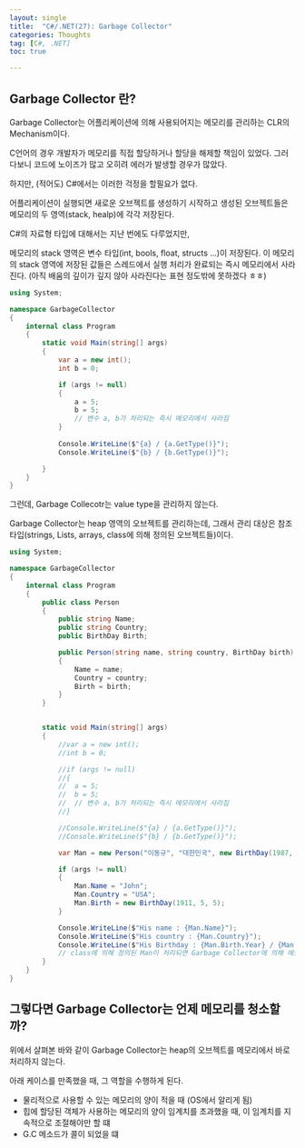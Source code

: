 ```yaml
---
layout: single
title:  "C#/.NET(27): Garbage Collector"
categories: Thoughts
tag: [C#, .NET]
toc: true 

---
```


## Garbage Collector 란?

Garbage Collector는 어플리케이션에 의해 사용되어지는 메모리를 관리하는 CLR의 Mechanism이다.

C언어의 경우 개발자가 메모리를 직접 할당하거나 할당을 해제할 책임이 있었다. 그러다보니 코드에 노이즈가 많고 오히려 에러가 발생할 경우가 많았다.

하지만, (적어도) C#에서는 이러한 걱정을 할필요가 없다.

어플리케이션이 실행되면 새로운 오브젝트를 생성하기 시작하고 생성된 오브젝트들은 메모리의 두 영역(stack, healp)에 각각 저장된다. 

C#의 자료형 타입에 대해서는 지난 번에도 다루었지만, 

메모리의 stack 영역은 변수 타입(int, bools, float, structs ...)이 저장된다. 이 메모리의 stack 영역에 저장된 값들은 스레드에서 실행 처리가 완료되는 즉시 메모리에서 사라진다. (아직 배움의 깊이가 깊지 않아 사라진다는 표현 정도밖에 못하겠다 ㅎㅎ)

```c#
using System;

namespace GarbageCollector
{
	internal class Program
	{
		static void Main(string[] args)
		{
			var a = new int();
			int b = 0;

			if (args != null)
			{
				a = 5;
				b = 5;
				// 변수 a, b가 처리되는 즉시 메모리에서 사라짐
			}
			
			Console.WriteLine($"{a} / {a.GetType()}");
			Console.WriteLine($"{b} / {b.GetType()}");

		}
	}
}
```



그런데, Garbage Collecotr는 value type을 관리하지 않는다.

Garbage Collector는 heap 영역의 오브젝트를 관리하는데, 그래서 관리 대상은 참조 타입(strings, Lists, arrays, class에 의해 정의된 오브젝트들)이다.

```c#
using System;

namespace GarbageCollector
{
	internal class Program
	{
		public class Person
		{
			public string Name;
			public string Country;
			public BirthDay Birth;

			public Person(string name, string country, BirthDay birth)
			{
				Name = name;
				Country = country;
				Birth = birth;
			}
		}


		static void Main(string[] args)
		{
			//var a = new int();
			//int b = 0;

			//if (args != null)
			//{
			//	a = 5;
			//	b = 5;
			//	// 변수 a, b가 처리되는 즉시 메모리에서 사라짐
			//}

			//Console.WriteLine($"{a} / {a.GetType()}");
			//Console.WriteLine($"{b} / {b.GetType()}");

			var Man = new Person("이동규", "대한민국", new BirthDay(1987, 10, 16));

			if (args != null)
			{
				Man.Name = "John";
				Man.Country = "USA";
				Man.Birth = new BirthDay(1911, 5, 5);
			}

			Console.WriteLine($"His name : {Man.Name}");
			Console.WriteLine($"His country : {Man.Country}");
			Console.WriteLine($"His Birthday : {Man.Birth.Year} / {Man.Birth.Month} / {Man.Birth.Day}");
			// class에 의해 정의된 Man이 처리되면 Garbage Collector에 의해 메모리에서 사라짐 
		}
	}
}
```







## 그렇다면 Garbage Collector는 언제 메모리를 청소할까?

위에서 살펴본 바와 같이 Garbage Collector는 heap의 오브젝트를 메모리에서 바로 처리하지 않는다.

아래 케이스를 만족했을 때, 그 역할을 수행하게 된다.

- 물리적으로 사용할 수 있는 메모리의 양이 적을 때 (OS에서 알리게 됨)
- 힙에 할당된 객체가 사용하는 메모리의 양이 임계치를 초과했을 때, 이 임계치를 지속적으로 조절해야만 할 떄
- G.C 메소드가 콜이 되었을 떄





